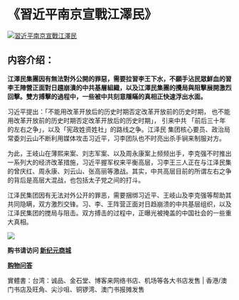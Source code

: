 <h1>《習近平南京宣戰江澤民》</h1>
<a id="029" href="https://d6rojcwfw6e31.cloudfront.net/cn/book/習近平南京宣戰江澤民-62030178?m=https://d6rojcwfw6e31.cloudfront.net&amp;u=1003wechat" title="習近平南京宣戰江澤民"><img border="0" alt="習近平南京宣戰江澤民" src="https://cloud.githubusercontent.com/assets/20497761/18823710/626dbea8-838a-11e6-9cdd-7760ea69b065.jpg" style="max-width:100%;"></a>

<h2>内容介绍：</h2>

<b>江澤民集團因有無法對外公開的罪惡，需要拉習李王下水，不願手沾民眾鮮血的習李王陣營正面對日趨崩潰的中共基層組織，以及江澤民集團的攪局與阻擊展開激烈回擊。雙方搏擊的過程中，一些被中共刻意隱瞞的真相正快速浮出水面。</b>

习近平提出：「不能用改革开放后的历史时期否定改革开放前的历史时期， 也不能用改革开放前的历史时期否定改革开放后的历史时期」， 引来中共 「前后三十年的左右之争」，以及「宪政姓资姓社」的路线之争。江泽民 集团核心要员、政治局常委刘云山不断利用媒体攻击习近平，习李团队也不时亮出杀手锏来制服对方。

为此，王岐山在薄熙来案、刘志军案、以及周永康案上频频出手，李克强不时推出一系列大的经济改革措施，习近平握军权来平衡高层，习李王三人正在与江泽民集的曾庆红、周永康、刘云山、张高丽等激战。其实，中共高层目前的所谓左右之争的背后是高层大混战，也包括太子党之间的打斗。

江泽民集团因有无法对外公开的罪恶，需要捆绑习近平、王岐山及李克强等帮助其共同隐瞒，双方激烈交锋。习、李、王阵营正面对日趋崩溃的中共基层组织，以及江泽民集团的搅局与阻击。双方搏击的过程中，正曝光被掩盖的中国社会的一些重大真相。

<p><img src="https://cloud.githubusercontent.com/assets/20497761/18823715/69f77696-838a-11e6-82f7-6c9694358fd1.png"></p>
<p><b>购书请访问 <a id="029" href="https://d6rojcwfw6e31.cloudfront.net/cn/book/習近平南京宣戰江澤民-62030178?m=https://d6rojcwfw6e31.cloudfront.net&amp;u=1003wechat"> 新纪元商城</a></b>
<p><a href="https://d6rojcwfw6e31.cloudfront.net/cn/shop-QA?m=https://d6rojcwfw6e31.cloudfront.net&u=1003wechat"><b>购物问答</b></a>
<p>實體書：台湾：诚品、金石堂、博客来网络书店、机场等各大书店发售 | 香港/澳门书店及旺角、尖沙咀、铜锣湾、澳门书报摊发售</p>
